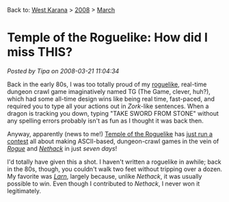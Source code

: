 Back to: [West Karana](/posts/westkarana.md) > [2008](/posts/2008/westkarana.md) > [March](./westkarana.md)
# Temple of the Roguelike: How did I miss THIS?

*Posted by Tipa on 2008-03-21 11:04:34*

Back in the early 80s, I was too totally proud of my [roguelike](http://en.wikipedia.org/wiki/Roguelike), real-time dungeon crawl game imaginatively named TG (The Game, clever, huh?), which had some all-time design wins like being real time, fast-paced, and required you to type all your actions out in *Zork*-like sentences. When a dragon is tracking you down, typing "TAKE SWORD FROM STONE" without any spelling errors probably isn't as fun as I thought it was back then.

Anyway, apparently (news to me!) [Temple of the Roguelike](http://www.roguetemple.com/) has [just run a contest](http://www.roguetemple.com/2008/03/08/the-7drl-challenge-2008-has-started/) all about making ASCII-based, dungeon-crawl games in the vein of [*Rogue*](http://en.wikipedia.org/wiki/Rogue_%28computer_game%29) and *[Nethack](http://en.wikipedia.org/wiki/Nethack)* in just *seven days*!

I'd totally have given this a shot. I haven't written a roguelike in awhile; back in the 80s, though, you couldn't walk two feet without tripping over a dozen. My favorite was *[Larn](http://en.wikipedia.org/wiki/Larn)*, largely because, unlike *Nethack*, it was usually possible to win. Even though I contributed to *Nethack*, I never won it legitimately.

